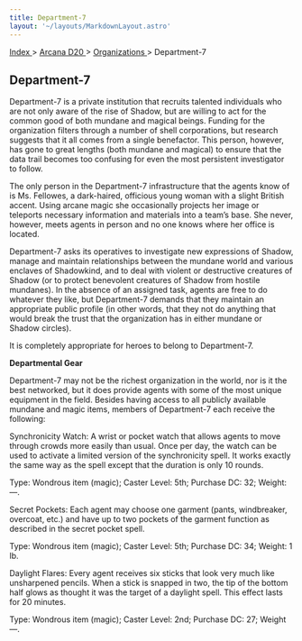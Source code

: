 ```yaml
---
title: Department-7
layout: '~/layouts/MarkdownLayout.astro'
---
```


[ Index ](/) > [ Arcana D20 ](/arcana.d20.srd) > [ Organizations ](/arcana.d20.srd/organizations) > Department-7

##  Department-7

Department-7 is a private institution that recruits talented individuals who
are not only aware of the rise of Shadow, but are willing to act for the
common good of both mundane and magical beings. Funding for the organization
filters through a number of shell corporations, but research suggests that it
all comes from a single benefactor. This person, however, has gone to great
lengths (both mundane and magical) to ensure that the data trail becomes too
confusing for even the most persistent investigator to follow.

The only person in the Department-7 infrastructure that the agents know of is
Ms. Fellowes, a dark-haired, officious young woman with a slight British
accent. Using arcane magic she occasionally projects her image or teleports
necessary information and materials into a team’s base. She never, however,
meets agents in person and no one knows where her office is located.

Department-7 asks its operatives to investigate new expressions of Shadow,
manage and maintain relationships between the mundane world and various
enclaves of Shadowkind, and to deal with violent or destructive creatures of
Shadow (or to protect benevolent creatures of Shadow from hostile mundanes).
In the absence of an assigned task, agents are free to do whatever they like,
but Department-7 demands that they maintain an appropriate public profile (in
other words, that they not do anything that would break the trust that the
organization has in either mundane or Shadow circles).

It is completely appropriate for heroes to belong to Department-7.

**Departmental Gear**

Department-7 may not be the richest organization in the world, nor is it the
best networked, but it does provide agents with some of the most unique
equipment in the field. Besides having access to all publicly available
mundane and magic items, members of Department-7 each receive the following:

Synchronicity Watch: A wrist or pocket watch that allows agents to move
through crowds more easily than usual. Once per day, the watch can be used to
activate a limited version of the synchronicity spell. It works exactly the
same way as the spell except that the duration is only 10 rounds.

Type: Wondrous item (magic); Caster Level: 5th; Purchase DC: 32; Weight: —.

Secret Pockets: Each agent may choose one garment (pants, windbreaker,
overcoat, etc.) and have up to two pockets of the garment function as
described in the secret pocket spell.

Type: Wondrous item (magic); Caster Level: 5th; Purchase DC: 34; Weight: 1 lb.

Daylight Flares: Every agent receives six sticks that look very much like
unsharpened pencils. When a stick is snapped in two, the tip of the bottom
half glows as thought it was the target of a daylight spell. This effect lasts
for 20 minutes.

Type: Wondrous item (magic); Caster Level: 2nd; Purchase DC: 27; Weight —.

